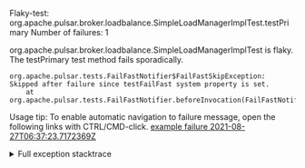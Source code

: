         
Flaky-test: org.apache.pulsar.broker.loadbalance.SimpleLoadManagerImplTest.testPrimary
Number of failures: 1

org.apache.pulsar.broker.loadbalance.SimpleLoadManagerImplTest is flaky. The testPrimary test method fails sporadically.

```
org.apache.pulsar.tests.FailFastNotifier$FailFastSkipException: Skipped after failure since testFailFast system property is set.
	at org.apache.pulsar.tests.FailFastNotifier.beforeInvocation(FailFastNotifier.java:88)

```

Usage tip: To enable automatic navigation to failure message, open the following links with CTRL/CMD-click.
[example failure 2021-08-27T06:37:23.7172369Z](https://github.com/apache/pulsar/runs/3440411059?check_suite_focus=true#step:9:397)


<details>
<summary>Full exception stacktrace</summary>
<code><pre>
org.apache.pulsar.tests.FailFastNotifier$FailFastSkipException: Skipped after failure since testFailFast system property is set.
	at org.apache.pulsar.tests.FailFastNotifier.beforeInvocation(FailFastNotifier.java:88)

</pre></code>
</details>

